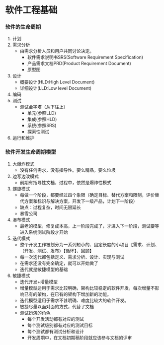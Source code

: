 # 软件工程基础
### 软件的生命周期
1. 计划
2. 需求分析
   * 由需求分析人员和用户共同讨论决定。
     * 软件需求说明书SRS(Software Requirement Specification)
     * 产品需求文档PRD(Product Requirement Document)
     * 原型图
3. 设计
   * 概要设计(HLD:High Level Document)
   * 详细设计(LLD:Low level Document)
4. 编码
5. 测试
   * 测试金字塔（从下往上）
     * 单元(参照LLD)
     * 集成(参照HLD)
     * 系统(参照SRS)
     * 探索性测试
6. 运行和维护

### 软件**开发**生命周期模型
1. 大爆炸模式
   * 没有任何需求，没有指导性。要么精品，要么垃圾
2. 边写边改模式
   * 前期有指导性文档，过程中，依然是爆炸性模式
3. 螺旋模式
   * 每做一个阶段，都要经过四个象限（确定目标、替代方案和限制，评价替代方案和标识与解决方案，开发下一级产品，计划下一阶段）
   * 缺点：过程复杂，时间无限延长
   * 暴雪公司
3. 瀑布模式
   * 最老的模型，修复成本高，上一阶段完成了，才进入下一阶段，测试要等进入系统测试阶段才开始
6. 迭代模式
   * 整个开发工作被划分为一系列短小的、固定长度的小项目【需求、计划、（开发、测试、发布）【循环】、回顾】
   * 每一次迭代都包括定义、需求分析、设计、实现与测试
   * 在需求还没有完全确定，就可以开始做了
   * 迭代就是敏捷模型的基础
9. 敏捷模式
   * 迭代开发+增量模型
   * 增量模型适用于需求比较明确，架构比较稳定的软件开发，每次增量不影响已有的架构，在已有的架构下增加新的功能。
   * 迭代模型适用于需求不甚明确、难度比较大的软件开发。
   * 敏捷尽量以面对面的方式，代替了文档
   * 测试扮演的角色
      * 每个开发活动都有对应的测试
      * 每个测试级别都有对应的测试目标
      * 每个测试都有测试分析和设计
      * 开发周期中，在文档初期稿阶段就应该参与文档的评审


